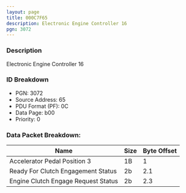 ```yaml
---
layout: page
title: 000C7F65
description: Electronic Engine Controller 16
pgn: 3072
---
```


### Description

Electronic Engine Controller 16

### ID Breakdown
* PGN: 3072
* Source Address: 65
* PDU Format (PF): 0C
* Data Page: b00
* Priority: 0
### Data Packet Breakdown:

| Name | Size | Byte Offset |
| ---- | ---- | ----------- |
| Accelerator Pedal Position 3 | 1B | 1 |
| Ready For Clutch Engagement Status | 2b | 2.1 |
| Engine Clutch Engage Request Status | 2b | 2.3 |
